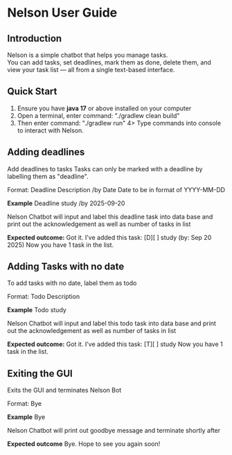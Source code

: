 # Nelson User Guide

## Introduction
Nelson is a simple chatbot that helps you manage tasks.  
You can add tasks, set deadlines, mark them as done, delete them, and view your task list — all from a single text-based interface.

## Quick Start 
1. Ensure you have **java 17** or above installed on your computer 
2. Open a terminal, enter command: "./gradlew clean build"
3. Then enter command: "./gradlew run"
4> Type commands into console to interact with Nelson. 

## Adding deadlines

Add deadlines to tasks
Tasks can only be marked with a deadline by labelling them as "deadline". 

Format: Deadline Description /by Date
Date to be in format of YYYY-MM-DD

**Example**
Deadline study /by 2025-09-20 

Nelson Chatbot will input and label this deadline task into data base
and print out the acknowledgement as well as number of tasks in list 

**Expected outcome:**
Got it. I've added this task:
[D][ ] study (by: Sep 20 2025)
Now you have 1 task in the list.


## Adding Tasks with no date

To add tasks with no date, label them as todo

Format: Todo Description 

**Example** 
Todo study 

Nelson Chatbot will input and label this todo task into data base
and print out the acknowledgement as well as number of tasks in list 

**Expected outcome:**
Got it. I've added this task:
[T][ ] study 
Now you have 1 task in the list.

## Exiting the GUI

Exits the GUI and terminates Nelson Bot

Format: Bye

**Example**
Bye

Nelson Chatbot will print out goodbye message and terminate shortly after 

**Expected outcome** 
Bye. Hope to see you again soon!